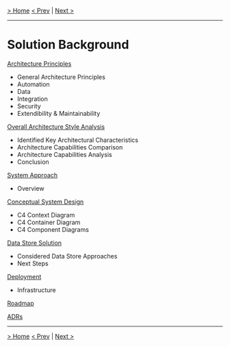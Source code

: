 [> Home](../README.md)
[< Prev](../1.ProblemBackground/RAID.md)  |  [Next >](ArchitecturePrinciples.md)

---

# Solution Background

[Architecture Principles](ArchitecturePrinciples.md)

* General Architecture Principles
* Automation
* Data
* Integration
* Security
* Extendibility & Maintainability

[Overall Architecture Style Analysis](ArchitecturePatterns.md)

- Identified Key Architectural Characteristics
- Architecture Capabilities Comparison
- Architecture Capabilities Analysis
- Conclusion

[System Approach](SystemApproach.md)

- Overview

[Conceptual System Design](Conceptual.md)

- C4 Context Diagram
- C4 Container Diagram
- C4 Component Diagrams

[Data Store Solution](DataStore.md)

- Considered Data Store Approaches
- Next Steps

[Deployment](Deployment.md)

* Infrastructure

[Roadmap](Roadmap.md)

[ADRs](../4.ADRs/README.md)

------

[> Home](../README.md)
[< Prev](../1.ProblemBackground/RAID.md)  |  [Next >](ArchitecturePrinciples.md)
